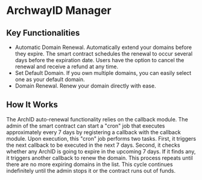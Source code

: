 # ArchwayID Manager

## Key Functionalities

- Automatic Domain Renewal. Automatically extend your domains before they expire. The smart contract schedules the renewal to occur several days before the expiration date. Users have the option to cancel the renewal and receive a refund at any time.
- Set Default Domain. If you own multiple domains, you can easily select one as your default domain.
- Domain Renewal. Renew your domain directly with ease.

## How It Works

The ArchID auto-renewal functionality relies on the callback module. The admin of the smart contract can start a "cron" job that executes approximately every 7 days by registering a callback with the callback module. Upon execution, this "cron" job performs two tasks. First, it triggers the next callback to be executed in the next 7 days. Second, it checks whether any ArchID is going to expire in the upcoming 7 days. If it finds any, it triggers another callback to renew the domain. This process repeats until there are no more expiring domains in the list. This cycle continues indefinitely until the admin stops it or the contract runs out of funds.